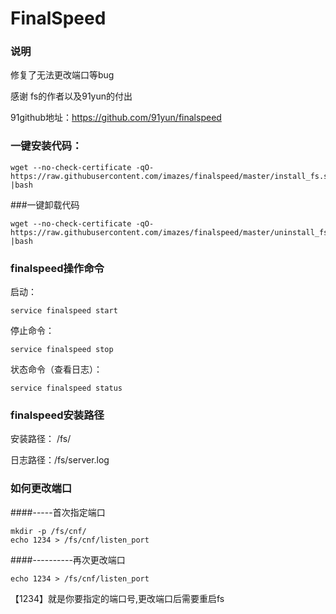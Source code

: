 # FinalSpeed
### 说明
修复了无法更改端口等bug

感谢 fs的作者以及91yun的付出

91github地址：https://github.com/91yun/finalspeed
### 一键安装代码：
```
wget --no-check-certificate -qO- https://raw.githubusercontent.com/imazes/finalspeed/master/install_fs.sh |bash
```
###一键卸载代码
```
wget --no-check-certificate -qO- https://raw.githubusercontent.com/imazes/finalspeed/master/uninstall_fs.sh |bash
```
### finalspeed操作命令

启动： 
```
service finalspeed start
```
停止命令：
```
service finalspeed stop
```
状态命令（查看日志）：
```
service finalspeed status
```
### finalspeed安装路径

安装路径： /fs/

日志路径：/fs/server.log

### 如何更改端口
####-----首次指定端口
```
mkdir -p /fs/cnf/
echo 1234 > /fs/cnf/listen_port
```
####----------再次更改端口
```
echo 1234 > /fs/cnf/listen_port
```
【1234】就是你要指定的端口号,更改端口后需要重启fs
